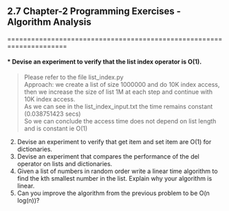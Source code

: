 ## 2.7 Chapter-2 Programming Exercises - Algorithm Analysis
=====================================================================

#### * Devise an experiment to verify that the list index operator is O(1).
> Please refer to the file list_index.py  
> Approach: we create a list of size 1000000 and do 10K index access,  
> then we increase the size of list 1M at each step and continue with 10K index access.  
> As we can see in the list_index_input.txt the time remains constant (0.038751423 secs)  
> So we can conclude the access time does not depend on list length and is constant ie O(1)  


2. Devise an experiment to verify that get item and set item are O(1) for dictionaries.
3. Devise an experiment that compares the performance of the del operator on lists and
dictionaries.
4. Given a list of numbers in random order write a linear time algorithm to find the kth
smallest number in the list. Explain why your algorithm is linear.
5. Can you improve the algorithm from the previous problem to be O(n log(n))?
